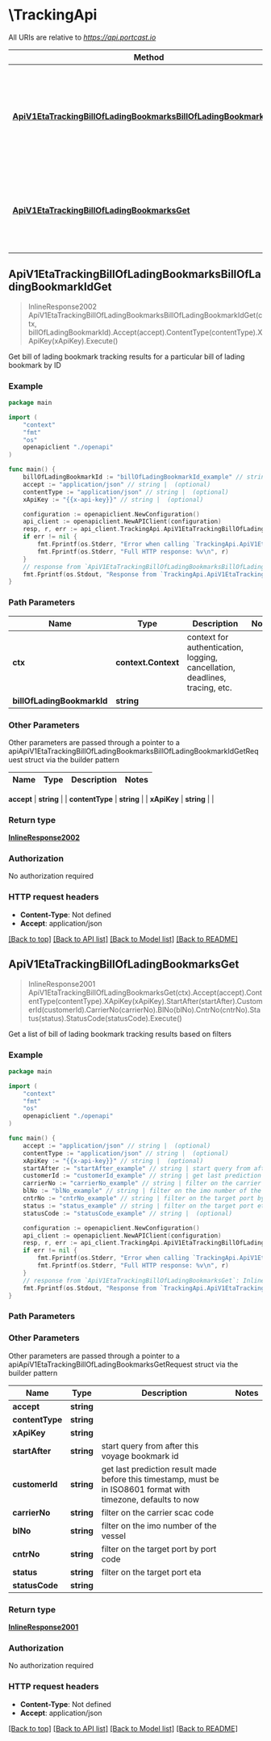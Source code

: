 # \TrackingApi

All URIs are relative to *https://api.portcast.io*

Method | HTTP request | Description
------------- | ------------- | -------------
[**ApiV1EtaTrackingBillOfLadingBookmarksBillOfLadingBookmarkIdGet**](TrackingApi.md#ApiV1EtaTrackingBillOfLadingBookmarksBillOfLadingBookmarkIdGet) | **Get** /api/v1/eta/tracking/bill-of-lading-bookmarks/{bill_of_lading_bookmark_id} | Get bill of lading bookmark tracking results for a particular bill of lading bookmark by ID
[**ApiV1EtaTrackingBillOfLadingBookmarksGet**](TrackingApi.md#ApiV1EtaTrackingBillOfLadingBookmarksGet) | **Get** /api/v1/eta/tracking/bill-of-lading-bookmarks | Get a list of bill of lading bookmark tracking results based on filters



## ApiV1EtaTrackingBillOfLadingBookmarksBillOfLadingBookmarkIdGet

> InlineResponse2002 ApiV1EtaTrackingBillOfLadingBookmarksBillOfLadingBookmarkIdGet(ctx, billOfLadingBookmarkId).Accept(accept).ContentType(contentType).XApiKey(xApiKey).Execute()

Get bill of lading bookmark tracking results for a particular bill of lading bookmark by ID



### Example

```go
package main

import (
    "context"
    "fmt"
    "os"
    openapiclient "./openapi"
)

func main() {
    billOfLadingBookmarkId := "billOfLadingBookmarkId_example" // string | 
    accept := "application/json" // string |  (optional)
    contentType := "application/json" // string |  (optional)
    xApiKey := "{{x-api-key}}" // string |  (optional)

    configuration := openapiclient.NewConfiguration()
    api_client := openapiclient.NewAPIClient(configuration)
    resp, r, err := api_client.TrackingApi.ApiV1EtaTrackingBillOfLadingBookmarksBillOfLadingBookmarkIdGet(context.Background(), billOfLadingBookmarkId).Accept(accept).ContentType(contentType).XApiKey(xApiKey).Execute()
    if err != nil {
        fmt.Fprintf(os.Stderr, "Error when calling `TrackingApi.ApiV1EtaTrackingBillOfLadingBookmarksBillOfLadingBookmarkIdGet``: %v\n", err)
        fmt.Fprintf(os.Stderr, "Full HTTP response: %v\n", r)
    }
    // response from `ApiV1EtaTrackingBillOfLadingBookmarksBillOfLadingBookmarkIdGet`: InlineResponse2002
    fmt.Fprintf(os.Stdout, "Response from `TrackingApi.ApiV1EtaTrackingBillOfLadingBookmarksBillOfLadingBookmarkIdGet`: %v\n", resp)
}
```

### Path Parameters


Name | Type | Description  | Notes
------------- | ------------- | ------------- | -------------
**ctx** | **context.Context** | context for authentication, logging, cancellation, deadlines, tracing, etc.
**billOfLadingBookmarkId** | **string** |  | 

### Other Parameters

Other parameters are passed through a pointer to a apiApiV1EtaTrackingBillOfLadingBookmarksBillOfLadingBookmarkIdGetRequest struct via the builder pattern


Name | Type | Description  | Notes
------------- | ------------- | ------------- | -------------

 **accept** | **string** |  | 
 **contentType** | **string** |  | 
 **xApiKey** | **string** |  | 

### Return type

[**InlineResponse2002**](InlineResponse2002.md)

### Authorization

No authorization required

### HTTP request headers

- **Content-Type**: Not defined
- **Accept**: application/json

[[Back to top]](#) [[Back to API list]](../README.md#documentation-for-api-endpoints)
[[Back to Model list]](../README.md#documentation-for-models)
[[Back to README]](../README.md)


## ApiV1EtaTrackingBillOfLadingBookmarksGet

> InlineResponse2001 ApiV1EtaTrackingBillOfLadingBookmarksGet(ctx).Accept(accept).ContentType(contentType).XApiKey(xApiKey).StartAfter(startAfter).CustomerId(customerId).CarrierNo(carrierNo).BlNo(blNo).CntrNo(cntrNo).Status(status).StatusCode(statusCode).Execute()

Get a list of bill of lading bookmark tracking results based on filters



### Example

```go
package main

import (
    "context"
    "fmt"
    "os"
    openapiclient "./openapi"
)

func main() {
    accept := "application/json" // string |  (optional)
    contentType := "application/json" // string |  (optional)
    xApiKey := "{{x-api-key}}" // string |  (optional)
    startAfter := "startAfter_example" // string | start query from after this voyage bookmark id (optional)
    customerId := "customerId_example" // string | get last prediction result made before this timestamp, must be in ISO8601 format with timezone, defaults to now (optional)
    carrierNo := "carrierNo_example" // string | filter on the carrier scac code (optional)
    blNo := "blNo_example" // string | filter on the imo number of the vessel (optional)
    cntrNo := "cntrNo_example" // string | filter on the target port by port code (optional)
    status := "status_example" // string | filter on the target port eta (optional)
    statusCode := "statusCode_example" // string |  (optional)

    configuration := openapiclient.NewConfiguration()
    api_client := openapiclient.NewAPIClient(configuration)
    resp, r, err := api_client.TrackingApi.ApiV1EtaTrackingBillOfLadingBookmarksGet(context.Background()).Accept(accept).ContentType(contentType).XApiKey(xApiKey).StartAfter(startAfter).CustomerId(customerId).CarrierNo(carrierNo).BlNo(blNo).CntrNo(cntrNo).Status(status).StatusCode(statusCode).Execute()
    if err != nil {
        fmt.Fprintf(os.Stderr, "Error when calling `TrackingApi.ApiV1EtaTrackingBillOfLadingBookmarksGet``: %v\n", err)
        fmt.Fprintf(os.Stderr, "Full HTTP response: %v\n", r)
    }
    // response from `ApiV1EtaTrackingBillOfLadingBookmarksGet`: InlineResponse2001
    fmt.Fprintf(os.Stdout, "Response from `TrackingApi.ApiV1EtaTrackingBillOfLadingBookmarksGet`: %v\n", resp)
}
```

### Path Parameters



### Other Parameters

Other parameters are passed through a pointer to a apiApiV1EtaTrackingBillOfLadingBookmarksGetRequest struct via the builder pattern


Name | Type | Description  | Notes
------------- | ------------- | ------------- | -------------
 **accept** | **string** |  | 
 **contentType** | **string** |  | 
 **xApiKey** | **string** |  | 
 **startAfter** | **string** | start query from after this voyage bookmark id | 
 **customerId** | **string** | get last prediction result made before this timestamp, must be in ISO8601 format with timezone, defaults to now | 
 **carrierNo** | **string** | filter on the carrier scac code | 
 **blNo** | **string** | filter on the imo number of the vessel | 
 **cntrNo** | **string** | filter on the target port by port code | 
 **status** | **string** | filter on the target port eta | 
 **statusCode** | **string** |  | 

### Return type

[**InlineResponse2001**](InlineResponse2001.md)

### Authorization

No authorization required

### HTTP request headers

- **Content-Type**: Not defined
- **Accept**: application/json

[[Back to top]](#) [[Back to API list]](../README.md#documentation-for-api-endpoints)
[[Back to Model list]](../README.md#documentation-for-models)
[[Back to README]](../README.md)

